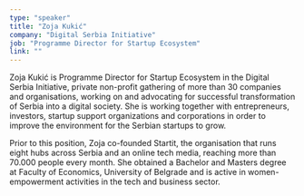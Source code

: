 ```yaml
---
type: "speaker"
title: "Zoja Kukić"
company: "Digital Serbia Initiative"
job: "Programme Director for Startup Ecosystem"
link: ""
---
```


Zoja Kukić is Programme Director for Startup Ecosystem in the Digital Serbia Initiative, private non-profit gathering of more than 30 companies and organisations, working on and advocating for successful transformation of Serbia into a digital society. She is working together with entrepreneurs, investors, startup support organizations and corporations in order to improve the environment for the Serbian startups to grow.

Prior to this position, Zoja co-founded Startit, the organisation that runs eight hubs across Serbia and an online tech media, reaching more than 70.000 people every month. She obtained a Bachelor and Masters degree at Faculty of Economics, University of Belgrade and is active in women-empowerment activities in the tech and business sector.